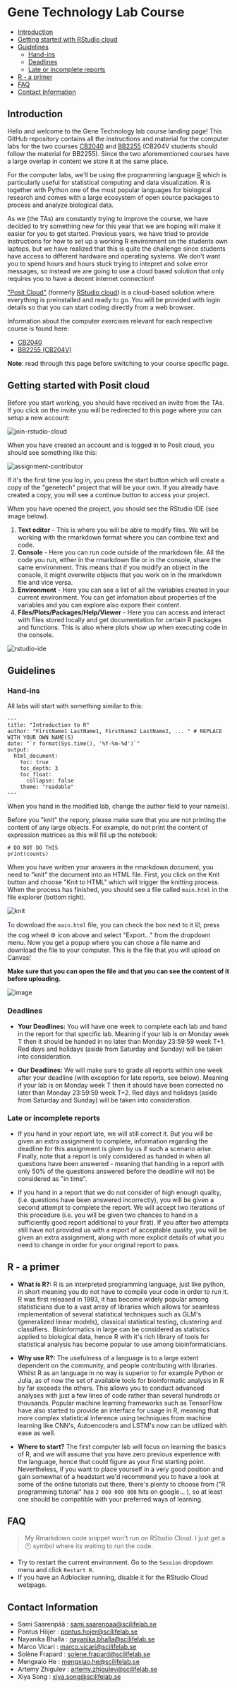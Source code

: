 # Gene Technology Lab Course

- [Introduction](#introduction)
- [Getting started with RStudio cloud](#getting-started-with-rstudio-cloud)
- [Guidelines](#guidelines)
    - [Hand-ins](#hand-ins)
    - [Deadlines](#deadlines)
    - [Late or incomplete reports](#late-or-incomplete-reports)
- [R - a primer](#r---a-primer)
- [FAQ](#faq)
- [Contact Information](#contact-information)

## Introduction

Hello and welcome to the Gene Technology lab course landing page! This GitHub
repository contains all the instructions and material for the computer labs for
the two courses [CB2040](cb2040.md) and [BB2255](bb2255.md) (CB204V students should 
follow the material for BB2255). Since the two aforementioned courses have a large 
overlap in content we store it at the same place.

For the computer labs, we'll be using the programming language [R](#r---a-primer) which is particularly 
useful for statistical computing and data visualization. R is together with Python one 
of the most popular languages for biological research and comes with a large ecosystem 
of open source packages to process and analyze biological data. 

As we (the TAs) are constantly trying to improve the course, we have decided to try 
something new for this year that we are hoping will make it easier for you to get started. 
Previous years, we have tried to provide instructions for how to set up a working R 
environment on the students own laptops, but we have realized that this is quite the 
challenge since students have access to different hardware and operating systems. We don't
want you to spend hours and hours stuck trying to intepret and solve error messages, so 
instead we are going to use a cloud based solution that only requires you to have a 
decent internet connection!

["Posit Cloud"](https://posit.cloud/) (formerly [RStudio cloud](https://rstudio.cloud/)) 
is a cloud-based solution where everything is preinstalled and ready 
to go. You will be provided with login details so that you can start coding directly 
from a web browser. 

Information about the computer exercises relevant for each respective course is found here:

- [CB2040](cb2040.md)
- [BB2255 (CB204V)](bb2255.md)

**Note**: read through this page before switching to your course specific page.

## Getting started with Posit cloud

Before you start working, you should have received an invite from the TAs. If
you click on the invite you will be redirected to this page where you can setup 
a new account:

![join-rstudio-cloud](imgs/join.png)

When you have created an account and is logged in to Posit cloud, you should 
see something like this:

![assignment-contributor](imgs/assignmentContributor.png)

If it's the first time you log in, you press the start button which will create 
a copy of the "genetech" project that will be your own. If you already have created a copy, 
you will see a continue button to access your project.

When you have opened the project, you should see the RStudio IDE (see image below).

1. __Text editor__ - This is where you will be able to modify files. We will be working with
the rmarkdown format where you can combine text and code.
2. __Console__ - Here you can run code outside of the rmarkdown file. All the code you run, either
in the rmarkdown file or in the console, share the same environment. This means that if you modify 
an object in the console, it might overwrite objects that you work on in the rmarkdown file and 
vice versa.
3. __Environment__ - Here you can see a list of all the variables created in your current environment. 
You can get infomation about properties of the variables and you can explore also expore their content.
4. __Files/Plots/Packages/Help/Viewer__ - Here you can access and interact with files stored locally 
and get documentation for certain R packages and functions. This is also where plots show up when 
executing code in the console. 

![rstudio-ide](imgs/RStudio_server_highlighted.png)

## Guidelines

### Hand-ins

All labs will start with something similar to this:

```{yaml}
---
title: "Introduction to R"
author: "FirstName1 LastName1, FirstName2 LastName2, ... " # REPLACE WITH YOUR OWN NAME(S) 
date: "`r format(Sys.time(), '%Y-%m-%d')`"
output:
  html_document:
    toc: true
    toc_depth: 3
    toc_float:
      collapse: false
    theme: "readable"
---
```
When you hand in the modified lab, change the author field to your name(s).

Before you "knit" the repory, please make sure that you are not printing the content of any large objects. 
For example, do not print the content of expression matrices as this will fill up the notebook:

````
# DO NOT DO THIS
print(counts)
````

When you have written your answers in the rmarkdown document, you need to "knit" the document into an HTML 
file. First, you click on the Knit button and choose "Knit to HTML" which will trigger the knitting process. 
When the process has finished, you should see a file called `main.html` in the file explorer (bottom right). 

![knit](imgs/knit.png)

To download the `main.html` file, you can check the box next to it :ballot_box_with_check:, press the cog wheel :gear: icon above and select "Export..." from the dropdown menu.
Now you get a popup where you can chose a file name and download the file to your computer. This is the file that you will upload 
on Canvas! 

**Make sure that you can open the file and that you can see the content of it before uploading.**

![image](https://user-images.githubusercontent.com/27061883/192314278-7dc71f81-6889-4979-a684-77a3a1da53f3.png)

### Deadlines

* **Your Deadlines:** You will have one week to complete each lab and hand in
  the report for that specific lab. Meaning if your lab is on Monday week T then
  it should be handed in no later than Monday 23:59:59 week T+1. Red days and
  holidays (aside from Saturday and Sunday) will be taken into consideration.

* **Our Deadlines:** We will make sure to grade all reports within one week
  after your deadline (with exception for late reports, see below). Meaning if
  your lab is on Monday week T then it should have been corrected no later than
  Monday 23:59:59 week T+2. Red days and holidays (aside from Saturday and
  Sunday) will be taken into consideration.

### Late or incomplete reports

* If you hand in your report late, we will still correct it. But you will be
  given an extra assignment to complete, information regarding the deadline for
  this assignment is given by us if such a scenario arise. Finally, note that a
  report is only considered as handed in when all questions have been answered -
  meaning that handing in a report with only 50% of the questions answered
  before the deadline will not be considered as "in time".

* If you hand in a report that we do not consider of high enough quality, (i.e.
  questions have been answered incorrectly), you will be given a second attempt
  to complete the report. We will accept two iterations of this procedure (i.e.
  you will be given two chances to hand in a sufficiently good report additional
  to your first). If you after two attempts still have not provided us with a
  report of acceptable quality, you will be given an extra assignment, along
  with more explicit details of what you need to change in order for your
  original report to pass.

## R - a primer

* **What is R?:** R is an interpreted programming language, just like python, in
short meaning you do not have to compile your code in order to run it. R was
first released in 1993, it has become widely popular among statisticians due to
a vast array of libraries which allows for seamless implementation of several
statistical techniques such as GLM's (generalized linear models), classical
statistical testing, clustering and classifiers.  Bioinformatics in large can be
considered as statistics applied to biological data, hence R with it's rich
library of tools for statistical analysis has become popular to use among
bioinformaticians.

* **Why use R?:** The usefulness of a language is to a large
extent dependent on the community, and people contributing with libraries.
Whilst R as an language in no way is superior to for example Python or Julia, as
of now the set of available tools for bioinformatic analysis in R by far exceeds
the others. This allows you to conduct advanced analyses with just a few lines
of code rather than several hundreds or thousands. Popular machine learning
frameworks such as TensorFlow have also started to provide an interface for
usage in R, meaning that more complex statistical inference using techniques
from machine learning like CNN's, Autoencoders and LSTM's now can be utilized
with ease as well.

* **Where to start?** The first computer lab will focus on learning the basics
of R, and we will assume that you have zero previous experience with the
language, hence that could figure as your first starting point. Nevertheless, if
you want to place yourself in a very good position and gain somewhat of a
headstart we'd recommend you to have a look at some of the online tutorials out
there, there's plenty to choose from ("R programming tutorial" has `2 060 000
000` hits on google... ), so at least one should be compatible with your
preferred ways of learning.

## FAQ

> My Rmarkdown code snippet won't run on RStudio Cloud. I just get a :clock1: symbol where its waiting to run the code. 

- Try to restart the current environment. Go to the `Session` dropdown menu and click `Restart R`. 
- If you have an Adblocker running, disable it for the RStudio Cloud webpage. 

## Contact Information

* Sami Saarenpää : sami.saarenpaa@scilifelab.se
* Pontus Höjer : pontus.hojer@scilifelab.se
* Nayanika Bhalla : nayanika.bhalla@scilifelab.se
* Marco Vicari : marco.vicari@scilifelab.se
* Solène Frapard : solene.frapard@scilifelab.se
* Mengxaio He : mengxiao.he@scilifelab.se
* Artemy Zhigulev : artemy.zhigulev@scilifelab.se
* Xiya Song : xiya.song@scilifelab.se
